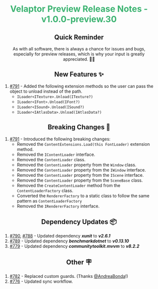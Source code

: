<h1 align="center" style="color: mediumseagreen;font-weight: bold;">
Velaptor Preview Release Notes - v1.0.0-preview.30
</h1>

<h2 align="center" style="font-weight: bold;">Quick Reminder</h2>

<div align="center">

As with all software, there is always a chance for issues and bugs, especially for preview releases, which is why your input is greatly appreciated. 🙏🏼
</div>

<h2 align="center" style="font-weight: bold;">New Features ✨</h2>

1. [#791](https://github.com/KinsonDigital/Velaptor/issues/791) - Added the following extension methods so the user can pass the object to unload instead of the path.
    - `ILoader<ITexture>.Unload(ITexture?)`
    - `ILoader<IFont>.Unload(IFont?)`
    - `ILoader<ISound>.Unload(ISound?)`
    - `ILoader<IAtlasData>.Unload(IAtlasData?)`

<h2 align="center" style="font-weight: bold;">Breaking Changes 🧨</h2>

1. [#791](https://github.com/KinsonDigital/Velaptor/issues/791) - Introduced the following breaking changes:
    - Removed the `ContentExtensions.Load(this FontLoader)` extension method.
    - Removed the `IContentLoader` interface.
    - Removed the `ContentLoader` class.
    - Removed the `ContentLoader` property from the `Window` class.
    - Removed the `ContentLoader` property from the `IWindow` interface.
    - Removed the `ContentLoader` property from the `IScene` interface.
    - Removed the `ContentLoader` property from the `SceneBase` class.
    - Removed the `CreateContentLoader` method from the `ContentLoaderFactory` class.
    - Converted the `RendererFactory` to a static class to follow the same pattern as `ContentLoaderFactory`
    - Removed the `IRendererFactory` interface.

<h2 align="center" style="font-weight: bold;">Dependency Updates 📦</h2>

1. [#790](https://github.com/KinsonDigital/Velaptor/pull/790), [#788](https://github.com/KinsonDigital/Velaptor/pull/788) - Updated dependency _**xunit**_ to _**v2.6.1**_
2. [#789](https://github.com/KinsonDigital/Velaptor/pull/789) - Updated dependency _**benchmarkdotnet**_ to _**v0.13.10**_
4. [#779](https://github.com/KinsonDigital/Velaptor/pull/779) - Updated dependency _**communitytoolkit.mvvm**_ to _**v8.2.2**_

<h2 align="center" style="font-weight: bold;">Other 🪧</h2>

1. [#782](https://github.com/KinsonDigital/Velaptor/issues/782) - Replaced custom guards. (Thanks [@AndreaBonda](https://github.com/AndreBonda)!)
2. [#776](https://github.com/KinsonDigital/Velaptor/issues/776) - Updated sync workflow.
